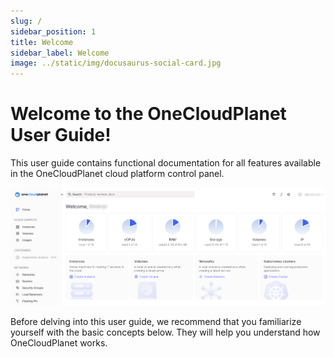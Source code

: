 ```yaml
---
slug: /
sidebar_position: 1
title: Welcome
sidebar_label: Welcome
image: ../static/img/docusaurus-social-card.jpg
---
```


# Welcome to the OneCloudPlanet User Guide!

This user guide contains functional documentation for all features available in the OneCloudPlanet cloud platform control panel.

![](./img/i-welcome-en.jpg)

Before delving into this user guide, we recommend that you familiarize yourself with the basic concepts below. They will help you understand how OneCloudPlanet works.